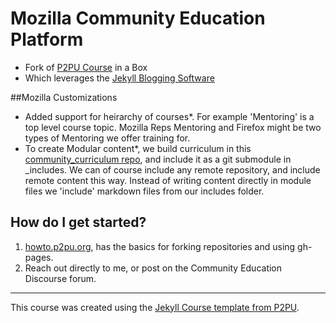 # Mozilla Community Education Platform
* Fork of [P2PU Course](http://howto.p2pu.org/) in a Box 
* Which leverages the [Jekyll Blogging Software](http://jekyllrb.com/)

##Mozilla Customizations
* Added support for heirarchy of courses*.  For example 'Mentoring' is a top level course topic.  Mozilla Reps Mentoring and Firefox might be two types of Mentoring we offer training for.
* To create Modular content*, we build curriculum in this [community_curriculum repo](), and include it as a git submodule in _includes.  We can of course include any remote repository, and include remote content this way.  Instead of writing content directly in module files we 'include' markdown files from our includes folder.


## How do I get started?

1. [howto.p2pu.org](http://howto.p2pu.org), has the basics for forking repositories and using gh-pages. 
2. Reach out directly to me, or post on the Community Education Discourse forum.
 
---

This course was created using the [Jekyll Course template from P2PU](http://github.com/p2pu/jekyll-course-template).
